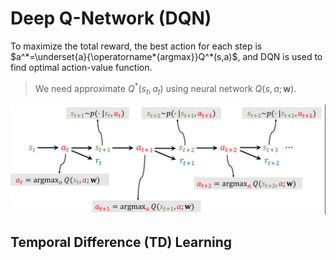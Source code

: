 # Deep Q-Network (DQN)

To maximize the total reward, the best action for each step is  $a^*=\underset{a}{\operatorname*{argmax}}Q^*(s,a)$, and DQN is used to find optimal action-value function. 

> We need approximate $Q^*(s_t,{a_t})$ using neural network $Q(s,a;\mathbf{w})$.

![image-20231127161909791](.static/image-20231127161909791.png)



## Temporal Difference (TD) Learning


